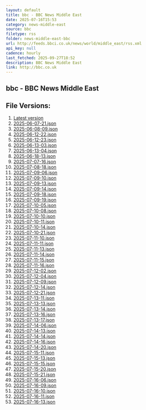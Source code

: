 ```yaml
---
layout: default
title: bbc - BBC News Middle East
date: 2025-07-16T15:53
category: news-middle-east
source: bbc
filetype: rss
folder: news-middle-east-bbc
url: http://feeds.bbci.co.uk/news/world/middle_east/rss.xml
api_key: null
cadence: hourly
last_fetched: 2025-09-27T18:52
description: BBC News Middle East
link: http://bbc.co.uk
---
```


## bbc - BBC News Middle East

<div id="data-chart"></div>
<div id="data-table"></div>
<script>
document.addEventListener('DOMContentLoaded', function(){
  document.getElementById('data-table').textContent = 'This source isn't supported for tables yet.';
});
</script>

## File Versions:
1. [Latest version](./latest.json)
2. [2025-06-07-21.json](./2025-06-07-21.json)
3. [2025-06-08-09.json](./2025-06-08-09.json)
4. [2025-06-12-22.json](./2025-06-12-22.json)
5. [2025-06-12-23.json](./2025-06-12-23.json)
6. [2025-06-13-03.json](./2025-06-13-03.json)
7. [2025-06-13-04.json](./2025-06-13-04.json)
8. [2025-06-18-13.json](./2025-06-18-13.json)
9. [2025-07-07-16.json](./2025-07-07-16.json)
10. [2025-07-08-18.json](./2025-07-08-18.json)
11. [2025-07-09-06.json](./2025-07-09-06.json)
12. [2025-07-09-10.json](./2025-07-09-10.json)
13. [2025-07-09-13.json](./2025-07-09-13.json)
14. [2025-07-09-14.json](./2025-07-09-14.json)
15. [2025-07-09-18.json](./2025-07-09-18.json)
16. [2025-07-09-19.json](./2025-07-09-19.json)
17. [2025-07-10-05.json](./2025-07-10-05.json)
18. [2025-07-10-08.json](./2025-07-10-08.json)
19. [2025-07-10-10.json](./2025-07-10-10.json)
20. [2025-07-10-11.json](./2025-07-10-11.json)
21. [2025-07-10-14.json](./2025-07-10-14.json)
22. [2025-07-10-21.json](./2025-07-10-21.json)
23. [2025-07-11-10.json](./2025-07-11-10.json)
24. [2025-07-11-11.json](./2025-07-11-11.json)
25. [2025-07-11-13.json](./2025-07-11-13.json)
26. [2025-07-11-14.json](./2025-07-11-14.json)
27. [2025-07-11-15.json](./2025-07-11-15.json)
28. [2025-07-11-16.json](./2025-07-11-16.json)
29. [2025-07-12-02.json](./2025-07-12-02.json)
30. [2025-07-12-04.json](./2025-07-12-04.json)
31. [2025-07-12-09.json](./2025-07-12-09.json)
32. [2025-07-12-14.json](./2025-07-12-14.json)
33. [2025-07-12-21.json](./2025-07-12-21.json)
34. [2025-07-13-11.json](./2025-07-13-11.json)
35. [2025-07-13-13.json](./2025-07-13-13.json)
36. [2025-07-13-14.json](./2025-07-13-14.json)
37. [2025-07-13-16.json](./2025-07-13-16.json)
38. [2025-07-13-17.json](./2025-07-13-17.json)
39. [2025-07-14-06.json](./2025-07-14-06.json)
40. [2025-07-14-13.json](./2025-07-14-13.json)
41. [2025-07-14-14.json](./2025-07-14-14.json)
42. [2025-07-14-16.json](./2025-07-14-16.json)
43. [2025-07-14-20.json](./2025-07-14-20.json)
44. [2025-07-15-11.json](./2025-07-15-11.json)
45. [2025-07-15-13.json](./2025-07-15-13.json)
46. [2025-07-15-15.json](./2025-07-15-15.json)
47. [2025-07-15-20.json](./2025-07-15-20.json)
48. [2025-07-15-21.json](./2025-07-15-21.json)
49. [2025-07-16-06.json](./2025-07-16-06.json)
50. [2025-07-16-09.json](./2025-07-16-09.json)
51. [2025-07-16-10.json](./2025-07-16-10.json)
52. [2025-07-16-11.json](./2025-07-16-11.json)
53. [2025-07-16-13.json](./2025-07-16-13.json)
